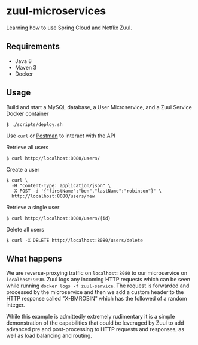 # zuul-microservices

Learning how to use Spring Cloud and Netflix Zuul.

## Requirements
* Java 8
* Maven 3
* Docker

## Usage
Build and start a MySQL database, a User Microservice, and a Zuul Service Docker container

    $ ./scripts/deploy.sh

Use `curl` or [Postman](https://www.getpostman.com/) to interact with the API

Retrieve all users

    $ curl http://localhost:8080/users/
    
Create a user

    $ curl \
      -H "Content-Type: application/json" \
      -X POST -d '{"firstName":"ben","lastName":"robinson"}' \
      http://localhost:8080/users/new

Retrieve a single user

    $ curl http://localhost:8080/users/{id}
    
Delete all users

    $ curl -X DELETE http://localhost:8080/users/delete

## What happens
We are reverse-proxying traffic on `localhost:8080` to our microservice on `localhost:9090`. Zuul logs any incoming HTTP requests
which can be seen while running `docker logs -f zuul-service`. The request is forwarded and processed by the microservice 
and then we add a custom header to the HTTP response called "X-BMROBIN" which has the followed of a random integer.

While this example is admittedly extremely rudimentary it is a simple demonstration of the capabilities that could
be leveraged by Zuul to add advanced pre and post-processing to HTTP requests and responses, as well as load balancing and routing.

